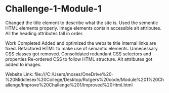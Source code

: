 # Challenge-1-Module-1

Changed the title element to describe what the site is.
Used the sementic HTML elements properly.
Image elements contain accessible alt attributes.
All the heading attributes fall in order.


Work Completed
Added and optimized the website title
Internal links are fixed.
Refactored HTML to make use of semantic elements.
Unnecessary CSS classes got removed.
Consolidated redundant CSS selectors and properties
Re-ordered CSS to follow HTML structure.
Alt attributes got added to images.


Website Link: file:///C:/Users/moses/OneDrive%20-%20Middlesex%20College/Desktop/Rutgers%20code/Module%201%20Challenge/Improve%20Challenge%201/Improved%20Html.html

  
